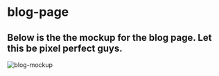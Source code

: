 # blog-page

## Below is the the mockup for the blog page. Let this be pixel perfect guys. 

![blog-mockup](https://user-images.githubusercontent.com/117578303/222706032-70495532-3dbd-447e-b669-09f5fa3a1b28.jpeg)
